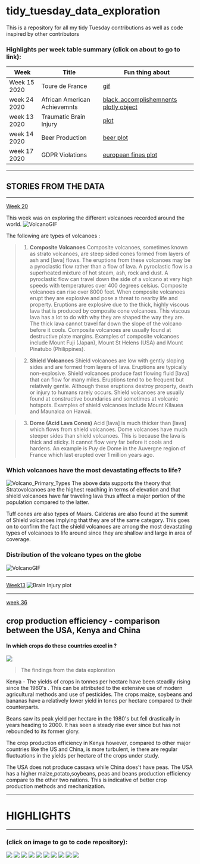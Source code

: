# tidy_tuesday_data_exploration
This is a repository for all my tidy Tuesday contributions as well as code inspired by other contributors
### Highlights per week table summary (click on about to go to link): <br>
Week| Title| Fun thing about|
---------|---|---|
Week 15 2020| Toure de France| [gif](https://github.com/okothchristopher/tidy_tuesday_data_exploration/blob/master/2020_week_13_Toure%20de%20France/tourdefrance%20in%202017.gif)|
week 24 2020| African American Achievemnts|[black_accomplishemnents plotly object](https://github.com/okothchristopher/tidy_tuesday_data_exploration/blob/master/2020_week_24_African_American_Achievements/black_accomplishments.html)|
week 13 2020| Traumatic Brain Injury |[plot](https://github.com/okothchristopher/tidy_tuesday_data_exploration/blob/master/2020_week_13_TBI/traumatic_brain_injury_by_age_intentional_causes_and_others.png)|
week 14 2020| Beer Production |[beer plot](https://github.com/okothchristopher/tidy_tuesday_data_exploration/blob/master/2020_week_14_beer_production/top_ten_on_premises.png)|
week 17 2020| GDPR Violations |[european fines plot](https://github.com/okothchristopher/tidy_tuesday_data_exploration/blob/master/2020_week_17_GDPR_violations/gdpr_fines.png)|

-------------------------------------------
## STORIES FROM THE DATA 
------
[Week 20](https://github.com/okothchristopher/tidy_tuesday_data_exploration/blob/master/2020_week_20_volcano_erruptions)

This week was on exploring the different volcanoes recorded around the world. 
![VolcanoGIF](https://github.com/okothchristopher/tidy_tuesday_data_exploration/blob/master/2020_week_20_volcano_erruptions/erruptions.gif)

The following are types of volcanoes :
>1. **Composite Volcanoes**
Composite volcanoes, sometimes known as strato volcanoes, are steep sided cones formed from layers of ash and [lava] flows. The eruptions from these volcanoes may be a pyroclastic flow rather than a flow of lava. A pyroclastic flow is a superheated mixture of hot steam, ash, rock and dust. A pyroclastic flow can travel down the side of a volcano at very high speeds with temperatures over 400 degrees celsius. Composite volcanoes can rise over 8000 feet.
When composite volcanoes erupt they are explosive and pose a threat to nearby life and property. Eruptions are explosive due to the thick, highly viscous lava that is produced by composite cone volcanoes. This viscous lava has a lot to do with why they are shaped the way they are. The thick lava cannot travel far down the slope of the volcano before it cools.
Composite volcanoes are usually found at destructive plate margins. Examples of composite volcanoes include Mount Fuji (Japan), Mount St Helens (USA) and Mount Pinatubo (Philippines).


>2. **Shield Volcanoes**
Shield volcanoes are low with gently sloping sides and are formed from layers of lava. Eruptions are typically non-explosive. Shield volcanoes produce fast flowing fluid [lava] that can flow for many miles. Eruptions tend to be frequent but relatively gentle. Although these eruptions destroy property, death or injury to humans rarely occurs.
Shield volcanoes are usually found at constructive boundaries and sometimes at volcanic hotspots. Examples of shield volcanoes include Mount Kilauea and Maunaloa on Hawaii.

>3. **Dome (Acid Lava Cones)**
Acid [lava] is much thicker than [lava] which flows from shield volcanoes. Dome volcanoes have much steeper sides than shield volcanoes. This is because the lava is thick and sticky. It cannot flow very far before it cools and hardens. An example is Puy de Dome in the Auvergne region of France which last erupted over 1 million years ago.

### Which volcanoes have the most devastating effects to life?
![Volcano_Primary_Types](https://github.com/okothchristopher/tidy_tuesday_data_exploration/blob/master/2020_week_20_volcano_erruptions/volcano_by_elavation.png)
The above data supports the theory that Stratovolcanoes are the highest reaching in terms of elevation and that shield volcanoes have far traveling lava thus affect a major portion of the population compared to the latter. 

Tuff cones are also types of Maars. Calderas are also found at the summit of Shield volcanoes implying that they are of the same category. This goes on to confirm the fact the shield volcanoes are among the most devastating types of volcanoes to life around since they are shallow and large in area of coverage. 

### Distribution of the volcano types on the globe 

![VolcanoGIF](https://github.com/okothchristopher/tidy_tuesday_data_exploration/blob/master/2020_week_20_volcano_erruptions/tectonic_plates_across_the_globe.png)

-----

[Week13](https://github.com/okothchristopher/tidy_tuesday_data_exploration/tree/master/2020_week_13_TBI)
![Brain Injury plot](https://github.com/okothchristopher/tidy_tuesday_data_exploration/blob/master/2020_week_13_TBI/traumatic_brain_injury_by_age_intentional_causes_and_others.png)


------
[week 36 ](https://github.com/okothchristopher/tidy_tuesday_data_exploration/tree/master/2020_week_36_crop_yields)

## crop production efficiency - comparison between the USA, Kenya and China 
#### In which crops do these countries excel in ?
![](https://github.com/okothchristopher/tidy_tuesday_data_exploration/blob/master/2020_week_36_crop_yields/crop_production_efficiency.png)

> The findings from the data exploration


Kenya - The yields of crops in tonnes per hectare have been steadily rising since the 1960's . This can be attributed to the extensive use of modern agricultural methods and use of pesticides. 
The crops maize, soybeans and bananas have a relatively lower yield in tones per hectare compared to their counterparts.

Beans saw its peak yield per hectare in the 1980's but fell drastically in years heading to 2000. It has seen a steady rise ever since but has not rebounded to its former glory. 

The crop production efficiency in Kenya however, compared to other major countries like the US and China, is more turbulent, ie there are regular fluctuations in the yields per hectare of the crops under study. 

The USA does not produce cassava while China does't have peas. The USA has a higher maize,potato,soybeans, peas and beans production efficiency compare to the other two nations. This is indicative of better crop production methods and mechanization. 


-------------------------------------------
# HIGHLIGHTS 
---
###  (click on image to go to code repository): <br>
<div class="row"> 
  <div class="column">
	  <a href="https://github.com/okothchristopher/tidy_tuesday_data_exploration/blob/master/2020_week_20_volcano_erruptions"><img src="https://github.com/okothchristopher/tidy_tuesday_data_exploration/blob/master/2020_week_20_volcano_erruptions/erruptions.gif"></a>
	    <a href=""><img src="https://github.com/okothchristopher/tidy_tuesday_data_exploration/blob/master/2020_week_36_crop_yields/changesInCropYieldsInKenya.png"></a>
  	<a href="https://github.com/okothchristopher/tidy_tuesday_data_exploration/tree/master/2020_week_13_TBI"><img src="https://github.com/okothchristopher/tidy_tuesday_data_exploration/blob/master/2020_week_13_TBI/traumatic_brain_injury_by_age_intentional_causes_and_others.png"></a>
	<a href="https://github.com/okothchristopher/tidy_tuesday_data_exploration/tree/master/2020_week_15_Toure%20de%20France"><img src="https://github.com/okothchristopher/tidy_tuesday_data_exploration/blob/master/2020_week_13_Toure%20de%20France/tourdefrance%20in%202017.gif"></a>
  	<a href="https://github.com/okothchristopher/tidy_tuesday_data_exploration/tree/master/2020_week_14_beer_production"><img src="https://github.com/okothchristopher/tidy_tuesday_data_exploration/blob/master/2020_week_14_beer_production/top_ten_on_premises.png"></a>
	<a href="https://github.com/okothchristopher/tidy_tuesday_data_exploration/tree/master/2020_week_14_beer_production"><img src="https://github.com/okothchristopher/tidy_tuesday_data_exploration/blob/master/2020_week_14_beer_production/beer_bar_race.gif"></a>
  	<a href="https://github.com/okothchristopher/tidy_tuesday_data_exploration/tree/master/2020_week_14_beer_production"><img src="https://github.com/okothchristopher/tidy_tuesday_data_exploration/blob/master/2020_week_14_beer_production/trend_of_breweries.png"></a>
  	<a href="https://github.com/okothchristopher/tidy_tuesday_data_exploration/tree/master/2020_week_24_African_American_Achievements"><img src="https://github.com/okothchristopher/tidy_tuesday_data_exploration/blob/master/2020_week_24_African_American_Achievements/achievemnts%20by%20gender.png"></a>
<a href="https://github.com/okothchristopher/tidy_tuesday_data_exploration/blob/master/2020_week_17_GDPR_violations"><img src="https://github.com/okothchristopher/tidy_tuesday_data_exploration/blob/master/2020_week_17_GDPR_violations/gdpr_fines.png"></a>
       <a href="https://github.com/okothchristopher/tidy_tuesday_data_exploration/blob/master/2020_week_17_GDPR_violations"><img src="https://github.com/okothchristopher/tidy_tuesday_data_exploration/blob/master/2020_week_17_GDPR_violations/gdpr_for_top_companies4.png"></a>
  </div>
</div>



